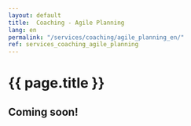 ```yaml
---
layout: default
title:  Coaching - Agile Planning
lang: en
permalink: "/services/coaching/agile_planning_en/"
ref: services_coaching_agile_planning
---
```

# {{ page.title }}
## Coming soon!
